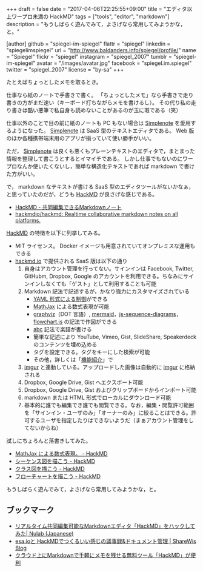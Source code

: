 +++
draft = false
date = "2017-04-06T22:25:55+09:00"
title = "エディタ以上ワープロ未満の HackMD"
tags = ["tools", "editor", "markdown"]
description = "もうしばらく遊んでみて，よさげなら常用してみようかな，と。"

[author]
  github = "spiegel-im-spiegel"
  flattr = "spiegel"
  linkedin = "spiegelimspiegel"
  url = "http://www.baldanders.info/spiegel/profile/"
  name = "Spiegel"
  flickr = "spiegel"
  instagram = "spiegel_2007"
  tumblr = "spiegel-im-spiegel"
  avatar = "/images/avatar.jpg"
  facebook = "spiegel.im.spiegel"
  twitter = "spiegel_2007"
  license = "by-sa"
+++

たとえばちょっとしたメモを取るとき。

仕事なら紙のノートで手書きで書く。
「ちょっとしたメモ」なら手書きで走り書きの方がまだ速い（キーボード打ちながらメモを書けるし）。
その代り私の走り書きは酷い悪筆で私自身も読めないことがあるのが玉に瑕である（笑）

仕事以外のことで目の前に紙のノートも PC もない場合は [Simplenote] を愛用するようになった。
[Simplenote] は SaaS 型のテキストエディタである。
Web 版のほか各種携帯端末用のアプリが揃っていて使い勝手がいい。

ただ， [Simplenote] は良くも悪くもプレーンテキストのエディタで，まとまった情報を整理して書こうとするとイマイチである。
しかし仕事でもないのにワープロなんか使いたくないし，簡単な構造化テキストであれば markdown で書けた方がいい。

で， markdown なテキストが書ける SaaS 型のエディタツールがないかなぁ，と思っていたのだが，どうも [HackMD] が良さげな感じである。

- [HackMD - 共同編集できるMarkdownノート](https://hackmd.io/)
- [hackmdio/hackmd: Realtime collaborative markdown notes on all platforms.](https://github.com/hackmdio/hackmd/)

[HackMD] の特徴を以下に列挙してみる。

- MIT ライセンス。 Docker イメージも用意されていてオンプレミスな運用もできる
- [hackmd.io](https://hackmd.io/ "HackMD - 共同編集できるMarkdownノート") で提供される SaaS 版は以下の通り
    1. 自身はアカウント管理を行ってない。サインインは Facebook, Twitter, GitHubm, Dropbox, Google のアカウントを利用できる。ちなみにサインインしなくても「ゲスト」として利用することも可能
    1. Markdown 記法で記述するが，かなり強力にカスタマイズされている
        - [YAML 形式による制御](https://hackmd.io/yaml-metadata "Supported YAML metadata - HackMD")ができる
        - [MathJax](www.mathjax.org) による数式表現が可能
        - [graphviz]（DOT 言語）, [mermaid]，[js-sequence-diagrams]，[flowchart.js] の記法で作図ができる
        - [abc] 記法で楽譜が書ける
        - 簡単な記述により YouTube, Vimeo, Gist, SlideShare, Speakerdeck のコンテンツを埋め込める
        - タグを設定できる。タグをキーにした検索が可能
        - その他，詳しくは「[機能紹介](https://hackmd.io/s/4JbKDCN1hx "機能紹介 - HackMD")」で
    1. [imgur] と連動している。アップロードした画像は自動的に [imgur] に格納される
    1. Dropbox, Google Drive, Gist へエクスポート可能
    1. Dropbox, Google Drive, Gist およびクリップボードからインポート可能
    1. markdown または HTML 形式でローカルにダウンロード可能
    1. 基本的に誰でも編集でき誰でも閲覧できる。なお，編集・閲覧許可範囲を「サインイン・ユーザのみ」「オーナーのみ」に絞ることはできる。許可するユーザを指定したりはできないようだ（まぁアカウント管理をしてないからね）

試しにちょろんと落書きしてみた。

- [MathJax による数式表現。 - HackMD](https://hackmd.io/s/S1thQI76e)
- [シーケンス図を描こう - HackMD](https://hackmd.io/s/ByuxOLQag)
- [クラス図を描こう - HackMD](https://hackmd.io/s/S19e0LXTe)
- [フローチャートを描こう - HackMD](https://hackmd.io/s/H1iq2i76e#)

もうしばらく遊んでみて，よさげなら常用してみようかな，と。

## ブックマーク

- [リアルタイム共同編集可能なMarkdownエディタ「HackMD」をハックしてみた| Nulab (Japanese)](https://nulab-inc.com/ja/blog/nulab/hackmd-hack/)
- [esa.ioと HackMDでつくるいい感じの議事録&ドキュメント管理 | ShareWis Blog](http://blog.share-wis.com/esa-and-hackmd)
- [クラウド上にMarkdownで手軽にメモを残せる無料ツール「HackMD」が便利](https://nelog.jp/hackmd)

[Simplenote]: https://simplenote.com/
[HackMD]: https://hackmd.io/ "HackMD - 共同編集できるMarkdownノート"
[imgur]: http://imgur.com/ "Imgur: The most awesome images on the Internet"
[graphviz]: http://www.graphviz.org/ "Graphviz | Graphviz - Graph Visualization Software"
[js-sequence-diagrams]: https://bramp.github.io/js-sequence-diagrams/ "js-sequence-diagrams by bramp"
[mermaid]: http://knsv.github.io/mermaid/ "mermaid - Generation of diagrams and flowcharts from text in a similar manner as markdown."
[flowchart.js]: http://flowchart.js.org/
[abc]: http://abcnotation.com/
